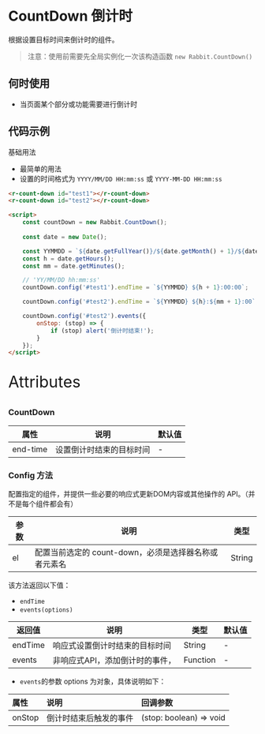 # CountDown 倒计时

根据设置目标时间来倒计时的组件。

> 注意：使用前需要先全局实例化一次该构造函数  `new Rabbit.CountDown()`

## 何时使用

- 当页面某个部分或功能需要进行倒计时


## 代码示例

基础用法

- 最简单的用法
- 设置的时间格式为 `YYYY/MM/DD HH:mm:ss` 或 `YYYY-MM-DD HH:mm:ss` 

```html
<r-count-down id="test1"></r-count-down>
<r-count-down id="test2"></r-count-down>

<script>
	const countDown = new Rabbit.CountDown();
    
    const date = new Date();

    const YYMMDD = `${date.getFullYear()}/${date.getMonth() + 1}/${date.getDate()}`;
    const h = date.getHours();
    const mm = date.getMinutes();

    // 'YY/MM/DD hh:mm:ss'
    countDown.config('#test1').endTime = `${YYMMDD} ${h + 1}:00:00`;

    countDown.config('#test2').endTime = `${YYMMDD} ${h}:${mm + 1}:00`;

    countDown.config('#test2').events({
        onStop: (stop) => {
            if (stop) alert('倒计时结束!');
        }
    });
</script>
```

<p style="font-size: 32px">Attributes</p>

### CountDown

| 属性     | 说明                     | 默认值 |
| -------- | ------------------------ | ------ |
| end-time | 设置倒计时结束的目标时间 | -      |

### Config  方法

配置指定的组件，并提供一些必要的响应式更新DOM内容或其他操作的 API。（并不是每个组件都会有）

| 参数 | 说明                                                  | 类型   |
| ---- | ----------------------------------------------------- | ------ |
| el   | 配置当前选定的 count-down，必须是选择器名称或者元素名 | String |

该方法返回以下值：

- `endTime`
- `events(options)`

| 返回值  | 说明                            | 类型     | 默认值 |
| ------- | ------------------------------- | -------- | ------ |
| endTime | 响应式设置倒计时结束的目标时间  | String   | -      |
| events  | 非响应式API，添加倒计时的事件， | Function | -      |

- `events`的参数 options 为对象，具体说明如下：

| 属性   | 说明                   | 回调参数                   |
| :----- | :--------------------- | :------------------------- |
| onStop | 倒计时结束后触发的事件 | (stop:  boolean)  =>  void |